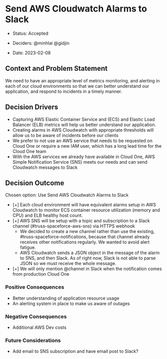 # Send AWS Cloudwatch Alarms to Slack

* Status: Accepted
- Deciders: @minhlai @gidjin
* Date: 2023-02-08

## Context and Problem Statement

We need to have an appropriate level of metrics monitoring, and alerting in each of our cloud environments so that we can better understand our application, and respond to incidents in a timely manner.

## Decision Drivers

* Capturing AWS Elastic Container Service and (ECS) and Elastic Load Balancer (ELB) metrics will help us better understand our application.
* Creating alarms in AWS Cloudwatch with appropriate thresholds will allow us to be aware of incidents before our clients
* We prefer to not use an AWS service that needs to be requested on Cloud One or require a new IAM user, which has a long lead time for the Cloud One team
* With the AWS services we already have available in Cloud One, AWS Simple Notification Service (SNS) meets our needs and can send Cloudwatch messages to Slack

## Decision Outcome

Chosen option: Use Send AWS Cloudwatch Alarms to Slack
- [+] Each cloud environment will have equivalent alarms setup in AWS Cloudwatch to monitor ECS container resource utilization (memory and CPU) and ELB healthy host count.
- [+] AWS SNS will be setup with a topic and subscription to a Slack channel (#truss-spaceforce-aws-sns) via HTTPS webhook
  - We decided to create a new channel rather than use the existing, #truss-spaceforce-notifications, because that channel already receives other notifications regularly. We wanted to avoid alert fatigue.
  - AWS Cloudwatch sends a JSON object in the message of the alarm to SNS, and then Slack. As of right now, Slack is not able to parse JSON so we must receive the whole message.
- [+] We will only mention @channel in Slack when the notification comes from production Cloud One

### Positive Consequences

* Better understanding of application resource usage
* An alerting system in place to make us aware of outages

### Negative Consequences

* Additional AWS Dev costs

### Future Considerations
* Add email to SNS subscription and have email post to Slack?

<!-- markdownlint-disable-file MD013 -->

